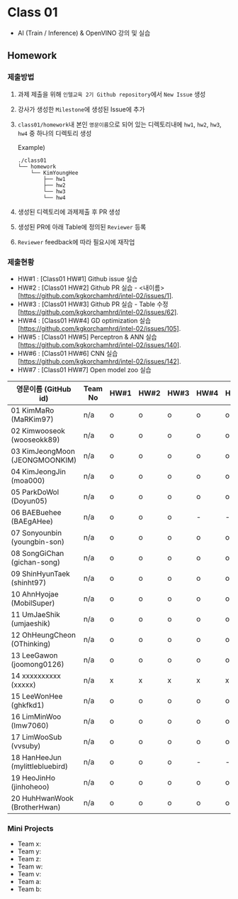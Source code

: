 # Class 01

* AI (Train / Inference) & OpenVINO 강의 및 실습

## Homework

### 제출방법

1. 과제 제출을 위해 `인텔교육 2기 Github repository`에서 `New Issue` 생성

2. 강사가 생성한 `Milestone`에 생성된 Issue에 추가 

3. `class01/homework`내 본인 `영문이름`으로 되어 있는 디렉토리내에 `hw1`, `hw2`, `hw3`, `hw4` 중 하나의 디렉토리 생성

    Example)
    ```
    ./class01
    └── homework
        └── KimYoungHee
            ├── hw1
            ├── hw2
            └── hw3
            └── hw4
    ```

4. 생성된 디렉토리에 과제제출 후 PR 생성

5. 생성된 PR에 아래 Table에 정의된 `Reviewer` 등록

6. `Reviewer` feedback에 따라 필요시에 재작업

### 제출현황

* HW#1 : [Class01 HW#1] Github issue 실습
* HW#2 : [Class01 HW#2] Github PR 실습 - <내이름> [https://github.com/kgkorchamhrd/intel-02/issues/1].
* HW#3 : [Class01 HW#3] Github PR 실습 - Table 수정 [https://github.com/kgkorchamhrd/intel-02/issues/62].
* HW#4 : [Class01 HW#4] GD optimization 실습 [https://github.com/kgkorchamhrd/intel-02/issues/105].
* HW#5 : [Class01 HW#5] Perceptron & ANN 실습 [https://github.com/kgkorchamhrd/intel-02/issues/140].
* HW#6 : [Class01 HW#6] CNN 실습 [https://github.com/kgkorchamhrd/intel-02/issues/142].
* HW#7 : [Class01 HW#7] Open model zoo 실습

| 영문이름 (GitHub id)           | Team No | HW#1 | HW#2 | HW#3 | HW#4 | HW#5 | HW#6 | HW#7 | Reviewer |
|-------------------------------|---------|------|------|------|------|------|------|------|----------|
| 01 KimMaRo (MaRKim97) | n/a | o | o | o | o | o | o | o | J-WBaek |
| 02 Kimwooseok (wooseokk89) | n/a | o | o | o | o | o | - | - | J-WBaek |
| 03 KimJeongMoon (JEONGMOONKIM) | n/a | o | o | o | o | o | - | - | J-WBaek |
| 04 KimJeongJin (moa000) | n/a | o | o | o | o | o | o | - | J-WBaek |
| 05 ParkDoWol (Doyun05) | n/a | o | o | o | o | o | o | - | J-WBaek |
| 06 BAEBuehee (BAEgAHee) | n/a | o | o | o | - | - | - | - | J-WBaek |
| 07 Sonyounbin (youngbin-son) | n/a | o | o | o | o | o | o | o | J-WBaek |
| 08 SongGiChan (gichan-song) | n/a | o | o | o | o | o | o | - | J-WBaek |
| 09 ShinHyunTaek (shinht97) | n/a | o | o | o | o | o | o | - | J-WBaek |
| 10 AhnHyojae (MobilSuper) | n/a | o | o | o | o | o | o | o | J-WBaek |
| 11 UmJaeShik (umjaeshik) | n/a | o | o | o | o | o | o | - | J-WBaek |
| 12 OhHeungCheon (OThinking) | n/a | o | o | o | o | o | o | o | J-WBaek |
| 13 LeeGawon (joomong0126)| n/a | o | o | o | o | o | o | o | J-WBaek |
| 14 xxxxxxxxxx (xxxxx) | n/a | x | x | x | x | x | x | x | J-WBaek |
| 15 LeeWonHee (ghkfkd1) | n/a | o | o | o | o | o | o | o | J-WBaek |
| 16 LimMinWoo (lmw7060) | n/a | o | o | o | o | o | - | - | J-WBaek |
| 17 LimWooSub (vvsuby) | n/a | o | o | o | o | o | o | o | J-WBaek|
| 18 HanHeeJun (mylittlebluebird) | n/a | o | o | o | - | - | - | - | J-WBaek |
| 19 HeoJinHo (jinhoheoo) | n/a | o | o | o | o | o | o | o | J-WBaek |
| 20 HuhHwanWook (BrotherHwan) | n/a | o | o | o | o | o | o | o | J-WBaek |


### Mini Projects

* Team x:
* Team y:
* Team z:
* Team w:
* Team v:
* Team a:
* Team b:

